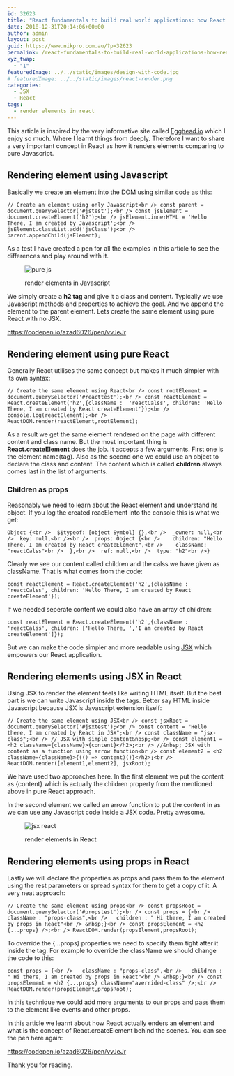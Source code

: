 ```yaml
---
id: 32623
title: "React fundamentals to build real world applications: how React renders elements"
date: 2018-12-31T20:14:06+00:00
author: admin
layout: post
guid: https://www.nikpro.com.au/?p=32623
permalink: /react-fundamentals-to-build-real-world-applications-how-react-renders-elements/
xyz_twap:
  - "1"
featuredImage: ../../static/images/design-with-code.jpg
# featuredImage: ../../static/images/react-render.png
categories:
  - JSX
  - React
tags:
  - render elements in react
---
```


This article is inspired by the very informative site called <a rel="noreferrer noopener" aria-label="Egghead.io (opens in a new tab)" href="https://egghead.io/lessons" target="_blank">Egghead.io</a> which I enjoy so much. Where I learnt things from deeply. Therefore I want to share a very important concept in React as how it renders elements comparing to pure Javascript.

## Rendering element using Javascript

Basically we create an element into the DOM using similar code as this:

```
// Create an element using only Javascript<br /> const parent = document.querySelector('#jstest');<br /> const jsElement = document.createElement('h2');<br /> jsElement.innerHTML = 'Hello There, I am created by Javascript';<br /> jsElement.classList.add('jsClass');<br /> parent.appendChild(jsElement);
```

As a test I have created a pen for all the examples in this article to see the differences and play around with it.

<!-- ![render elements in Javascript](/images/pure-js.png) -->
<figure class="wp-block-image is-resized">

<img src="/images/pure-js.png" alt="pure js"/> <figcaption>render elements in Javascript</figcaption></figure>

We simply create a **h2 tag** and give it a class and content. Typically we use Javascript methods and properties to achieve the goal. And we append the element to the parent element. Lets create the same element using pure React with no JSX.

https://codepen.io/azad6026/pen/vvJeJr

## Rendering element using pure React

Generally React utilises the same concept but makes it much simpler with its own syntax:

```
// Create the same element using React<br /> const rootElement = document.querySelector('#reacttest');<br /> const reactElement = React.createElement('h2',{className :  'reactCalss', children: 'Hello There, I am created by React createElement'});<br /> console.log(reactElement);<br /> ReactDOM.render(reactElement,rootElement);
```

As a result we get the same element rendered on the page with different content and class name. But the most important thing is **React.createElement** does the job. It accepts a few arguments. First one is the element name(tag). Also as the second one we could use an object to declare the class and content. The content which is called **children** always comes last in the list of arguments.

### Children as props

Reasonably we need to learn about the React element and understand its object. If you log the created reacElement into the console this is what we get:

```
Object {<br />  $$typeof: [object Symbol] {},<br />  _owner: null,<br />  key: null,<br /><br />  props: Object {<br />    children: "Hello There, I am created by React createElement",<br />    className: "reactCalss"<br />  },<br />  ref: null,<br />  type: "h2"<br />}
```

Clearly we see our content called children and the calss we have given as className. That is what comes from the code:

```
const reactElement = React.createElement('h2',{className :  'reactCalss', children: 'Hello There, I am created by React createElement'});
```

If we needed seperate content we could also have an array of children:

```
const reactElement = React.createElement('h2',{className :  'reactCalss', children: ['Hello There, ','I am created by React createElement']});
```

But we can make the code simpler and more readable using [JSX](https://www.nikpro.com.au/explaining-jsx-with-some-examples/) which empowers our React application.

## Rendering elements using JSX in React

Using JSX to render the element feels like writing HTML itself. But the best part is we can write Javascript inside the tags. Better say HTML inside Javascript because JSX is Javascript extension itself:

```
// Create the same element using JSX<br /> const jsxRoot = document.querySelector('#jsxtest');<br /> const content = "Hello there, I am created by React in JSX";<br /> const className = "jsx-class";<br /> // JSX with simple content&nbsp;<br /> const element1 = <h2 className={className}>{content}</h2>;<br /> //&nbsp; JSX with content as a function using arrow function<br /> const element2 = <h2 className={className}>{(() => content)()}</h2>;<br /> ReactDOM.render([element1,element2], jsxRoot);
```

We have used two approaches here. In the first element we put the content as {content} which is actually the children property from the mentioned above in pure React approach.

In the second element we called an arrow function to put the content in as we can use any Javascript code inside a JSX code. Pretty awesome.<figure class="wp-block-image">

<img src="https://www.nikpro.com.aujsx-react-1024x538.png" alt="jsx react" class="wp-image-32627" srcset="https://testgatsby.localjsx-react-1024x538.png 1024w, https://testgatsby.localjsx-react-300x158.png 300w, https://testgatsby.localjsx-react-768x403.png 768w, https://testgatsby.localjsx-react.png 1200w" sizes="(max-width: 1024px) 100vw, 1024px" /> <figcaption>render elements in React</figcaption></figure>

## Rendering elements using props in React

Lastly we will declare the properties as props and pass them to the element using the rest parameters or spread syntax for them to get a copy of it. A very neat approach:

```
// Create the same element using props<br /> const propsRoot = document.querySelector('#propstest');<br /> const props = {<br />   className : "props-class",<br />   children : " Hi there, I am created by props in React"<br /> &nbsp;}<br /> const propsElement = <h2 {...props} />;<br /> ReactDOM.render(propsElement,propsRoot);
```

To override the {&#8230;props} properties we need to specify them tight after it inside the tag. For example to override the className we should change the code to this:

```
const props = {<br />   className : "props-class",<br />   children : " Hi there, I am created by props in React"<br /> &nbsp;}<br /> const propsElement = <h2 {...props} className="averrided-class" />;<br /> ReactDOM.render(propsElement,propsRoot);
```

In this technique we could add more arguments to our props and pass them to the element like events and other props.

In this article we learnt about how React actually enders an element and what is the concept of React.createElement behind the scenes. You can see the pen here again:

https://codepen.io/azad6026/pen/vvJeJr

Thank you for reading.
